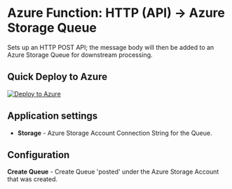# Azure Function: HTTP (API) -> Azure Storage Queue

Sets up an HTTP POST API; the message body will then be added to an Azure Storage Queue for downstream processing.

## Quick Deploy to Azure

[![Deploy to Azure](http://azuredeploy.net/deploybutton.svg)](https://azuredeploy.net/)

## Application settings

- **Storage** - Azure Storage Account Connection String for the Queue.

## Configuration

**Create Queue** - Create Queue 'posted' under the Azure Storage Account that was created.